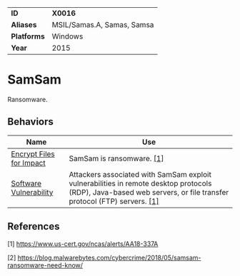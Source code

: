 |||
|---------|------------------------|
|**ID**|**X0016**|
|**Aliases**|MSIL/Samas.A, Samas, Samsa|
|**Platforms**|Windows|
|**Year**| 2015 |


SamSam
======
Ransomware.

Behaviors
---------
|Name|Use|
|---------------------|-------------------------------------------------------|
|[Encrypt Files for Impact](https://github.com/MBCProject/mbc-markdown/blob/master/impact/encrypt-impact.md) | SamSam is ransomware. [[1]](#1)|
|[Software Vulnerability](https://github.com/MBCProject/mbc-markdown/blob/master/initial-infection/software-vuln.md)| Attackers associated with SamSam exploit vulnerabilities in remote desktop protocols (RDP), Java-based web servers, or file transfer protocol (FTP) servers. [[1]](#1)|

References
----------
<a name="1">[1]</a> https://www.us-cert.gov/ncas/alerts/AA18-337A 

<a name="2">[2]</a> https://blog.malwarebytes.com/cybercrime/2018/05/samsam-ransomware-need-know/
 